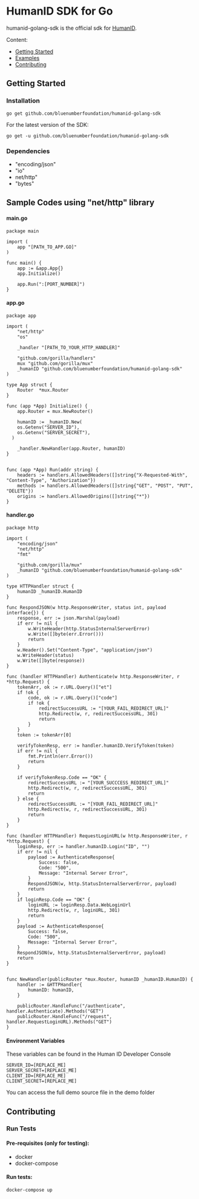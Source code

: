 
# HumanID SDK for Go
humanid-golang-sdk is the official sdk for [HumanID](https://human-id.org/).

Content:
- [Getting Started](#getting-started)
- [Examples](#sample-codes-using-"net/http"-library)
- [Contributing](#contributing)


## Getting Started

### Installation
```
go get github.com/bluenumberfoundation/humanid-golang-sdk
```
For the latest version of the SDK:
```
go get -u github.com/bluenumberfoundation/humanid-golang-sdk
```
### Dependencies
- "encoding/json"
- "io"
- net/http"
- "bytes"

## Sample Codes using "net/http" library
#### main.go
```
package main

import (
	app "[PATH_TO_APP.GO]"
)

func main() {
	app := &app.App{}
	app.Initialize()

	app.Run(":[PORT_NUMBER]")
}

```
#### app.go

```
package app

import (
	"net/http"
	"os"

	_handler "[PATH_TO_YOUR_HTTP_HANDLER]"

	"github.com/gorilla/handlers"
	mux "github.com/gorilla/mux"
	_humanID "github.com/bluenumberfoundation/humanid-golang-sdk"
)

type App struct {
	Router  *mux.Router
}

func (app *App) Initialize() {
	app.Router = mux.NewRouter()

	humanID := _humanID.New(
    os.Getenv("SERVER_ID"),
    os.Getenv("SERVER_SECRET"),
  )

	_handler.NewHandler(app.Router, humanID)
}


func (app *App) Run(addr string) {
	headers := handlers.AllowedHeaders([]string{"X-Requested-With", "Content-Type", "Authorization"})
	methods := handlers.AllowedHeaders([]string{"GET", "POST", "PUT", "DELETE"})
	origins := handlers.AllowedOrigins([]string{"*"})
}

```
#### handler.go
```
package http

import (
	"encoding/json"
	"net/http"
	"fmt"

	"github.com/gorilla/mux"
	_humanID "github.com/bluenumberfoundation/humanid-golang-sdk"
)

type HTTPHandler struct {
	humanID _humanID.HumanID
}

func RespondJSON(w http.ResponseWriter, status int, payload interface{}) {
	response, err := json.Marshal(payload)
	if err != nil {
		w.WriteHeader(http.StatusInternalServerError)
		w.Write([]byte(err.Error()))
		return
	}
	w.Header().Set("Content-Type", "application/json")
	w.WriteHeader(status)
	w.Write([]byte(response))
}

func (handler HTTPHandler) Authenticate(w http.ResponseWriter, r *http.Request) {
	tokenArr, ok := r.URL.Query()["et"]
	if !ok {
		code, ok := r.URL.Query()["code"]
		if !ok {
			redirectSuccessURL := "[YOUR_FAIL_REDIRECT_URL]"
			http.Redirect(w, r, redirectSuccessURL, 301)
			return
		}
	}
	token := tokenArr[0]

	verifyTokenResp, err := handler.humanID.VerifyToken(token)
	if err != nil {
		fmt.Println(err.Error())
		return
	}

	if verifyTokenResp.Code == "OK" {
		redirectSuccessURL := "[YOUR_SUCCCESS_REDIRECT_URL]"
		http.Redirect(w, r, redirectSuccessURL, 301)
		return
	} else {
		redirectSuccessURL := "[YOUR_FAIL_REDIRECT_URL]"
		http.Redirect(w, r, redirectSuccessURL, 301)
		return
	}
}

func (handler HTTPHandler) RequestLoginURL(w http.ResponseWriter, r *http.Request) {
	loginResp, err := handler.humanID.Login("ID", "")
	if err != nil {
		payload := AuthenticateResponse{
			Success: false,
			Code: "500",
			Message: "Internal Server Error",
		}
		RespondJSON(w, http.StatusInternalServerError, payload)
		return
	}
	if loginResp.Code == "OK" {
		loginURL := loginResp.Data.WebLoginUrl
		http.Redirect(w, r, loginURL, 301)
		return
	}
	payload := AuthenticateResponse{
		Success: false,
		Code: "500",
		Message: "Internal Server Error",
	}
	RespondJSON(w, http.StatusInternalServerError, payload)
	return
}


func NewHandler(publicRouter *mux.Router, humanID _humanID.HumanID) {
	handler := &HTTPHandler{
		humanID: humanID,
	}

	publicRouter.HandleFunc("/authenticate", handler.Authenticate).Methods("GET")
	publicRouter.HandleFunc("/request", handler.RequestLoginURL).Methods("GET")
}

```
#### Environment Variables
These variables can be found in the Human ID Developer Console
```
SERVER_ID=[REPLACE_ME]
SERVER_SECRET=[REPLACE_ME]
CLIENT_ID=[REPLACE_ME]
CLIENT_SECRET=[REPLACE_ME]
```

You can access the full demo source file in the demo folder
## Contributing
### Run Tests
#### Pre-requisites (only for testing):
- docker
- docker-compose

#### Run tests:
```
docker-compose up
```

